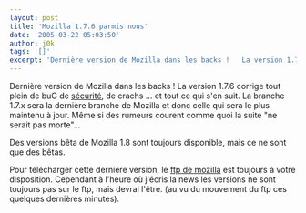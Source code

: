 ```yaml
---
layout: post
title: 'Mozilla 1.7.6 parmis nous'
date: '2005-03-22 05:03:50'
author: j0k
tags: '[]'
excerpt: 'Dernière version de Mozilla dans les backs !   La version 1.7.6 corrige tout plein de buG de [sécurité](http://www.mozilla.org/projects/security/known-vulnerabilities.html#Mozilla), de crachs ... et tout ce qui s''en suit.   )   La branche 1.7.x sera la dernière branche de Mozilla et donc celle qui sera le plus maintenu à jour. Même si des rumeurs      ...'
---
```


Dernière version de Mozilla dans les backs !   La version 1.7.6 corrige tout plein de buG de [sécurité](http://www.mozilla.org/projects/security/known-vulnerabilities.html#Mozilla), de crachs ... et tout ce qui s'en suit.
   La branche 1.7.x sera la dernière branche de Mozilla et donc celle qui sera le plus maintenu à jour. Même si des rumeurs courent comme quoi la suite "ne serait pas morte"...

Des versions bêta de Mozilla 1.8 sont toujours disponible, mais ce ne sont que des bêtas.

Pour télécharger cette dernière version, le [ftp de mozilla](http://ftp.mozilla.org/pub/mozilla.org/mozilla/releases/mozilla1.7.6/) est toujours à votre disposition. Cependant à l'heure où j'écris la news les versions ne sont toujours pas sur le ftp, mais devrai l'être. (au vu du mouvement du ftp ces quelques dernières minutes).
